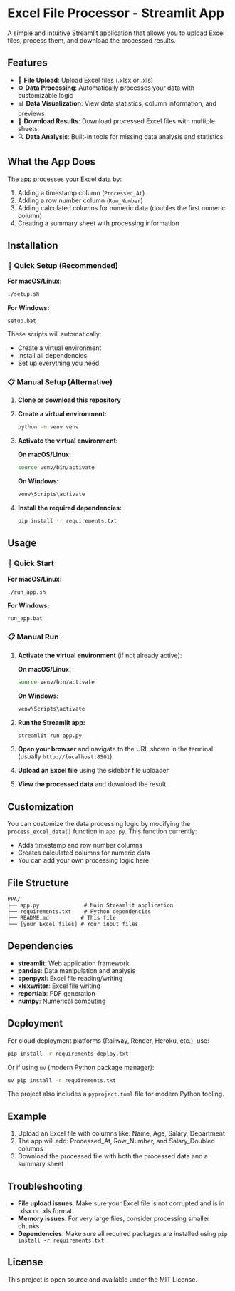 # Excel File Processor - Streamlit App

A simple and intuitive Streamlit application that allows you to upload Excel files, process them, and download the processed results.

## Features

- 📁 **File Upload**: Upload Excel files (.xlsx or .xls)
- ⚙️ **Data Processing**: Automatically processes your data with customizable logic
- 📊 **Data Visualization**: View data statistics, column information, and previews
- 💾 **Download Results**: Download processed Excel files with multiple sheets
- 🔍 **Data Analysis**: Built-in tools for missing data analysis and statistics

## What the App Does

The app processes your Excel data by:
1. Adding a timestamp column (`Processed_At`)
2. Adding a row number column (`Row_Number`)
3. Adding calculated columns for numeric data (doubles the first numeric column)
4. Creating a summary sheet with processing information

## Installation

### 🚀 Quick Setup (Recommended)

**For macOS/Linux:**
```bash
./setup.sh
```

**For Windows:**
```batch
setup.bat
```

These scripts will automatically:
- Create a virtual environment
- Install all dependencies
- Set up everything you need

### 📋 Manual Setup (Alternative)

1. **Clone or download this repository**

2. **Create a virtual environment:**
   ```bash
   python -m venv venv
   ```

3. **Activate the virtual environment:**
   
   **On macOS/Linux:**
   ```bash
   source venv/bin/activate
   ```
   
   **On Windows:**
   ```bash
   venv\Scripts\activate
   ```

4. **Install the required dependencies:**
   ```bash
   pip install -r requirements.txt
   ```

## Usage

### 🚀 Quick Start

**For macOS/Linux:**
```bash
./run_app.sh
```

**For Windows:**
```batch
run_app.bat
```

### 📋 Manual Run

1. **Activate the virtual environment** (if not already active):
   
   **On macOS/Linux:**
   ```bash
   source venv/bin/activate
   ```
   
   **On Windows:**
   ```bash
   venv\Scripts\activate
   ```

2. **Run the Streamlit app:**
   ```bash
   streamlit run app.py
   ```

3. **Open your browser** and navigate to the URL shown in the terminal (usually `http://localhost:8501`)

4. **Upload an Excel file** using the sidebar file uploader

5. **View the processed data** and download the result

## Customization

You can customize the data processing logic by modifying the `process_excel_data()` function in `app.py`. This function currently:
- Adds timestamp and row number columns
- Creates calculated columns for numeric data
- You can add your own processing logic here

## File Structure

```
PPA/
├── app.py              # Main Streamlit application
├── requirements.txt    # Python dependencies
├── README.md          # This file
└── [your Excel files] # Your input files
```

## Dependencies

- **streamlit**: Web application framework
- **pandas**: Data manipulation and analysis
- **openpyxl**: Excel file reading/writing
- **xlsxwriter**: Excel file writing
- **reportlab**: PDF generation
- **numpy**: Numerical computing

## Deployment

For cloud deployment platforms (Railway, Render, Heroku, etc.), use:
```bash
pip install -r requirements-deploy.txt
```

Or if using `uv` (modern Python package manager):
```bash
uv pip install -r requirements.txt
```

The project also includes a `pyproject.toml` file for modern Python tooling.

## Example

1. Upload an Excel file with columns like: Name, Age, Salary, Department
2. The app will add: Processed_At, Row_Number, and Salary_Doubled columns
3. Download the processed file with both the processed data and a summary sheet

## Troubleshooting

- **File upload issues**: Make sure your Excel file is not corrupted and is in .xlsx or .xls format
- **Memory issues**: For very large files, consider processing smaller chunks
- **Dependencies**: Make sure all required packages are installed using `pip install -r requirements.txt`

## License

This project is open source and available under the MIT License.
